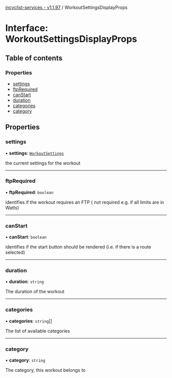 [incyclist-services - v1.1.97](../README.md) / WorkoutSettingsDisplayProps

# Interface: WorkoutSettingsDisplayProps

## Table of contents

### Properties

- [settings](WorkoutSettingsDisplayProps.md#settings)
- [ftpRequired](WorkoutSettingsDisplayProps.md#ftprequired)
- [canStart](WorkoutSettingsDisplayProps.md#canstart)
- [duration](WorkoutSettingsDisplayProps.md#duration)
- [categories](WorkoutSettingsDisplayProps.md#categories)
- [category](WorkoutSettingsDisplayProps.md#category)

## Properties

### settings

• **settings**: [`WorkoutSettings`](WorkoutSettings.md)

the current settings for the workout

___

### ftpRequired

• **ftpRequired**: `boolean`

identifies if the workout requires an FTP ( not required e.g. if all limits are in Watts)

___

### canStart

• **canStart**: `boolean`

identifies if the start button should be rendered (i.e. if there is a route selected)

___

### duration

• **duration**: `string`

The duration of the workout

___

### categories

• **categories**: `string`[]

The list of available categories

___

### category

• **category**: `string`

The category, this workout belongs to
